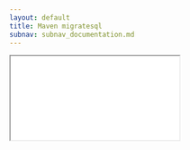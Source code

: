 ```yaml
---
layout: default
title: Maven migratesql
subnav: subnav_documentation.md
---
```


<iframe class="maven" src="generated/migrateSQL-mojo.html"></iframe>